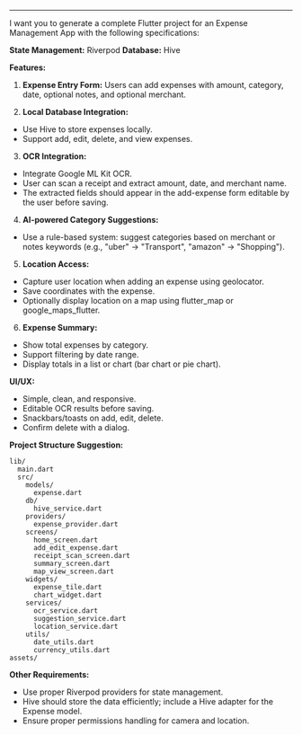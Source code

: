 
---

I want you to generate a complete Flutter project for an Expense Management App with the following specifications:

**State Management:** Riverpod
**Database:** Hive

**Features:**

1. **Expense Entry Form:** Users can add expenses with amount, category, date, optional notes, and optional merchant.

2. **Local Database Integration:**

* Use Hive to store expenses locally.
* Support add, edit, delete, and view expenses.

3. **OCR Integration:**

* Integrate Google ML Kit OCR.
* User can scan a receipt and extract amount, date, and merchant name.
* The extracted fields should appear in the add-expense form editable by the user before saving.

4. **AI-powered Category Suggestions:**

* Use a rule-based system: suggest categories based on merchant or notes keywords (e.g., "uber" → "Transport", "amazon" → "Shopping").

5. **Location Access:**

* Capture user location when adding an expense using geolocator.
* Save coordinates with the expense.
* Optionally display location on a map using flutter\_map or google\_maps\_flutter.

6. **Expense Summary:**

* Show total expenses by category.
* Support filtering by date range.
* Display totals in a list or chart (bar chart or pie chart).

**UI/UX:**

* Simple, clean, and responsive.
* Editable OCR results before saving.
* Snackbars/toasts on add, edit, delete.
* Confirm delete with a dialog.

**Project Structure Suggestion:**

```
lib/
  main.dart
  src/
    models/
      expense.dart
    db/
      hive_service.dart
    providers/
      expense_provider.dart
    screens/
      home_screen.dart
      add_edit_expense.dart
      receipt_scan_screen.dart
      summary_screen.dart
      map_view_screen.dart
    widgets/
      expense_tile.dart
      chart_widget.dart
    services/
      ocr_service.dart
      suggestion_service.dart
      location_service.dart
    utils/
      date_utils.dart
      currency_utils.dart
assets/
```

**Other Requirements:**

* Use proper Riverpod providers for state management.
* Hive should store the data efficiently; include a Hive adapter for the Expense model.
* Ensure proper permissions handling for camera and location.
